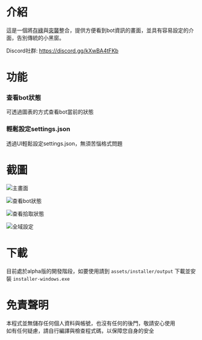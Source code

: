 # 介紹
這是一個將[存綠](https://github.com/Forever-Hate/McHateBot_emerald)與[突襲](https://github.com/Forever-Hate/McHateBot_raid)整合，提供方便看到bot資訊的畫面，並具有容易設定的介面，告別傳統的小黑窗。

Discord社群: https://discord.gg/kXwBA4tFKb

# 功能
### 查看bot狀態
可透過圖表的方式查看bot當前的狀態
### 輕鬆設定settings.json
透過UI輕鬆設定settings.json，無須苦惱格式問題

# 截圖

![主畫面](https://cdn.discordapp.com/attachments/1152777088814825592/1180772288979812483/image.png?ex=657ea2e3&is=656c2de3&hm=8038124b4fbe9fde7b508b1dee037a6aabdb09b4dc7905c99d580d802e76ce4a&)

![查看bot狀態](https://cdn.discordapp.com/attachments/1152777088814825592/1180773322041085992/image.png?ex=657ea3d9&is=656c2ed9&hm=2b99c019d8c34468e3cd9c3c0ee6a0433a5a305ce2e1a5d597319385731fd3d8&)

![查看拾取狀態](https://cdn.discordapp.com/attachments/1152777088814825592/1180773368153256067/image.png?ex=657ea3e4&is=656c2ee4&hm=bab022bf16d4ce2176158199151a2954c4066dcd915f613c0591dc05a4c18848&)

![全域設定](https://cdn.discordapp.com/attachments/1152777088814825592/1180773437988409394/image.png?ex=657ea3f5&is=656c2ef5&hm=42e5a866226935bd5ce631aadc9098e56ce21bbf9a7d9909b56d01e584544849&)

# 下載
目前處於alpha版的開發階段，如要使用請到 `assets/installer/output` 下載並安裝 `installer-windows.exe`

# 免責聲明
本程式並無儲存任何個人資料與帳號，也沒有任何的後門，敬請安心使用<br>
如有任何疑慮，請自行編譯與檢查程式碼，以保障您自身的安全




